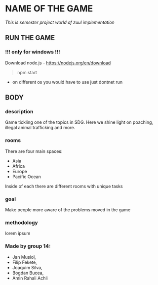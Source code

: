 # NAME OF THE GAME
*This is semester project world of zuul implementation*

## RUN THE GAME
### !!! only for windows !!!
Download node.js - https://nodejs.org/en/download
> npm start 
* on different os you would have to use just dontnet run

## BODY

### **description**
Game tickling one of the topics in SDG.
Here we shine light on poaching, illegal animal trafficking and more.

### **rooms**
There are four main spaces:
- Asia
- Africa
- Europe
- Pacific Ocean

Inside of each there are different rooms with unique tasks

### **goal**
Make people more aware of the problems moved in the game

### **methodology** 
lorem ipsum


### Made by group 14: 
- Jan Musiol,
- Filip Fekete,
- Joaquim Silva,
- Bogdan Bucea,
- Amin Rahali Achli
